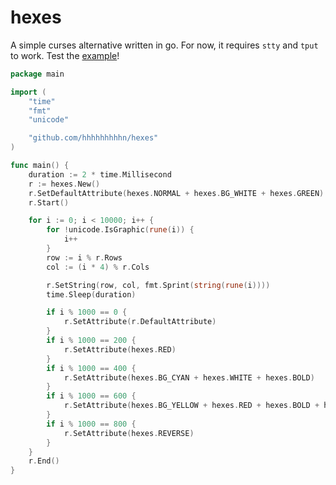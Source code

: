 # hexes

A simple curses alternative written in go.
For now, it requires `stty` and `tput` to work.
Test the [example](./examples/main.go)!

```go
package main

import (
	"time"
	"fmt"
	"unicode"

	"github.com/hhhhhhhhhn/hexes"
)

func main() {
	duration := 2 * time.Millisecond
	r := hexes.New()
	r.SetDefaultAttribute(hexes.NORMAL + hexes.BG_WHITE + hexes.GREEN)
	r.Start()

	for i := 0; i < 10000; i++ {
		for !unicode.IsGraphic(rune(i)) {
			i++
		}
		row := i % r.Rows
		col := (i * 4) % r.Cols

		r.SetString(row, col, fmt.Sprint(string(rune(i))))
		time.Sleep(duration)

		if i % 1000 == 0 {
			r.SetAttribute(r.DefaultAttribute)
		}
		if i % 1000 == 200 {
			r.SetAttribute(hexes.RED)
		}
		if i % 1000 == 400 {
			r.SetAttribute(hexes.BG_CYAN + hexes.WHITE + hexes.BOLD)
		}
		if i % 1000 == 600 {
			r.SetAttribute(hexes.BG_YELLOW + hexes.RED + hexes.BOLD + hexes.ITALIC)
		}
		if i % 1000 == 800 {
			r.SetAttribute(hexes.REVERSE)
		}
	}
	r.End()
}
```

